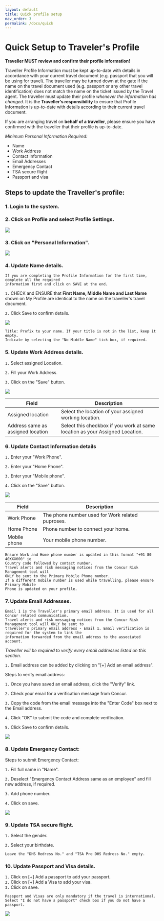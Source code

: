 ```yaml
---
layout: default
title: Quick profile setup
nav_order: 3
permalink: /docs/quick
---
```

# Quick Setup to Traveler's Profile
**Traveller MUST review and confirm their profile information!**

Traveller Profile Information must be kept up-to-date with details in accordance with your current travel document (e.g. passport that you will be using for travel).
The traveller may be turned down at the gate if the name on the travel document used (e.g. passport or any other travel identification) does not match the name on the ticket issued by the Travel agent.
The traveller must update their profile *whenever the information has changed.*
It is the **Traveller's responsibility** to ensure that Profile Information is up-to-date with details according to their current travel document.

If you are arranging travel on **behalf of a traveller**, please ensure you have confirmed with the traveller that their profile is up-to-date.

*Minimum Personal Information Required:*
+ Name
+ Work Address
+ Contact Information
+ Email Addresses
+ Emergency Contact
+ TSA secure flight
+ Passport and visa


## Steps to update the Traveller's profile:  
### 1. Login to the system.  

### 2. Click on Profile and select Profile Settings. 

<img src="{{ site.url }}{{ site.baseurl }}\assets\images\qsp\qsp1.png"> 

### 3. Click on "Personal Information".  

<img src="{{ site.url }}{{ site.baseurl }}\assets\images\qsp\qsp2.png"> 

### 4. Update Name details.

```
If you are completing the Profile Information for the first time, complete all the required 
information first and click on SAVE at the end.
```

`1.` CHECK and ENSURE that **First Name, Middle Name and Last Name** shown on My Profile are identical to the name on the traveller's travel document.

`2.` Click Save to confirm details.

<img src="{{ site.url }}{{ site.baseurl }}\assets\images\qsp\qsp3.png"> 


```
Title: Prefix to your name. If your title is not in the list, keep it empty.
Indicate by selecting the "No Middle Name" tick-box, if required.
```
### 5. Update Work Address details.

`1.` Select assigned Location.

`2.`  Fill your Work Address.

`3.` Click on the "Save" button.

<img src="{{ site.url }}{{ site.baseurl }}\assets\images\qsp\qsp4.png"> 


Field | Description
--- | --- 
Assigned location | Select the location of your assigned working location.
Address same as assigned location | Select this checkbox if you work at same location as your Assigned Location.


### 6. Update Contact Information details

`1.` Enter your "Work Phone".

`2.` Enter your "Home Phone".

`3.` Enter your "Mobile phone".

`4.` Click on the "Save" button.

<img src="{{ site.url }}{{ site.baseurl }}\assets\images\qsp\qsp5.png"> 

Field | Description
--- | --- 
Work Phone | The phone number used for Work related puproses.
Home Phone | Phone number to connect your home.
Mobile phone | Your mobile phone number.

```
Ensure Work and Home phone number is updated in this format "+91 80 40XXX000" ie 
Country code followed by contact number.
Travel alerts and risk messaging notices from the Concur Risk Management tool will 
ONLY be sent to the Primary Mobile Phone number.
If a different mobile number is used while travelling, please ensure Primary Mobile 
Phone is updated on your profile.
```


### 7. Update Email Addresses.

```
Email 1 is the Traveller's primary email address. It is used for all Concur related communication.
Travel alerts and risk messaging notices from the Concur Risk Management tool will ONLY be sent to
traveller's primary email address - Email 1. Email verification is required for the system to link the
information forwarded from the email address to the associated account.
```

*Traveller will be required to verify every email addresses listed on this section.*

`1.` Email address can be added by clicking on "[+] Add an email address".

Steps to verify email address:  

`1.` Once you have saved an email address, click the "Verify" link.  

`2.` Check your email for a verification message from Concur.  

`3.` Copy the code from the email message into the "Enter Code" box next to the
Email address.  

`4.` Click "OK" to submit the code and complete verification.  

`5.` Click Save to confirm details.

<img src="{{ site.url }}{{ site.baseurl }}\assets\images\qsp\qsp6.png"> 

### 8. Update Emergency Contact:
Steps to submit Emergency Contact:  

`1.` Fill full name in "Name".  

`2.` Deselect "Emergency Contact Address same as an employee" and fill new address, if required.  

`3.` Add phone number.  

`4.` Click on save.  

<img src="{{ site.url }}{{ site.baseurl }}\assets\images\qsp\qsp7.png"> 

### 9. Update TSA secure flight.

`1.` Select the gender.  

`2.` Select your birthdate.  

```
Leave the "DHS Redress No." and "TSA Pre DHS Redress No." empty.
```
### 10. Update Passport and Visa details.
`1.` Click on [+] Add a passport to add your passport.  
`2.` Click on [+] Add a Visa to add your visa.  
`3.` Click on save.  
```
Passport and Visas are only mandatory if the travel is international. 
Select "I do not have a passport" check box if you do not have a passport.
```

<img src="{{ site.url }}{{ site.baseurl }}\assets\images\qsp\qsp8.png"> 
